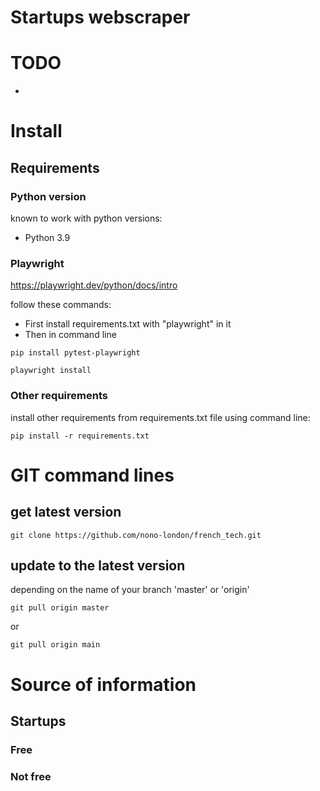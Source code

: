Startups webscraper
==

# TODO
* 

# Install
## Requirements
### Python version
known to work with python versions:
* Python 3.9

### Playwright

https://playwright.dev/python/docs/intro

follow these commands:

* First install requirements.txt with "playwright" in it
* Then in command line

```
pip install pytest-playwright
```

```
playwright install
```

### Other requirements

install other requirements from requirements.txt file using command line:

```
pip install -r requirements.txt
```
# GIT command lines
## get latest version
```
git clone https://github.com/nono-london/french_tech.git
```
## update to the latest version
depending on the name of your branch 'master' or 'origin'
```
git pull origin master
```
or
```
git pull origin main
```
# Source of information

## Startups

### Free

### Not free
